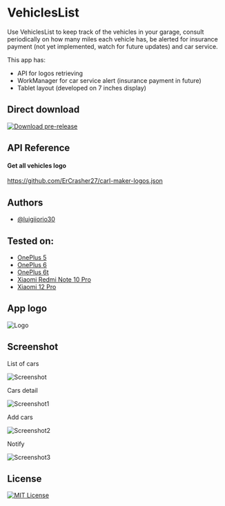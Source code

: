 # VehiclesList

Use VehiclesList to keep track of the vehicles in your garage, consult periodically on how many miles each vehicle has, be alerted for insurance payment (not yet implemented, watch for future updates) and car service.

This app has:
- API for logos retrieving
- WorkManager for car service alert (insurance payment in future)
- Tablet layout (developed on 7 inches display)


## Direct download
[![Download pre-release](https://travis-ci.org/joemccann/dillinger.svg?branch=master)](https://github.com/luigiiorio30/VeichlesList/releases)


## API Reference

#### Get all vehicles logo
https://github.com/ErCrasher27/carl-maker-logos.json


## Authors

- [@luigiiorio30](https://www.github.com/luigiiorio30)


## Tested on:

- [OnePlus 5](https://www.gsmarena.com/oneplus_5-8647.php)
- [OnePlus 6](https://www.gsmarena.com/oneplus_6-9109.php)
- [OnePlus 6t](https://www.gsmarena.com/oneplus_6t-9350.php)
- [Xiaomi Redmi Note 10 Pro](https://www.gsmarena.com/xiaomi_redmi_note_10_pro-10662.php)
- [Xiaomi 12 Pro](https://www.gsmarena.com/xiaomi_12_pro-11287.php)


## App logo

![Logo](https://user-images.githubusercontent.com/39243394/207952527-6a33662f-5a2f-44c2-a2b6-bea943c8c73f.png)


## Screenshot 

List of cars

![Screenshot](https://user-images.githubusercontent.com/39243394/207951510-028f245c-7a5d-4dcf-a239-e06edee60e41.png) 

Cars detail

![Screenshot1](https://user-images.githubusercontent.com/39243394/207952032-906a03af-0eb2-4373-8888-0e71102ee75b.png)

Add cars

![Screenshot2](https://user-images.githubusercontent.com/39243394/207952262-fbc3cb0f-ab78-4c90-9b88-65c3e921a5f3.png)

Notify

![Screenshot3](https://user-images.githubusercontent.com/39243394/207952148-f25b68e4-eda0-49b8-9357-d665fbe81226.png)

## License

[![MIT License](https://img.shields.io/badge/License-MIT-green.svg)](https://choosealicense.com/licenses/mit/)

